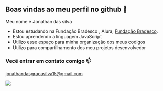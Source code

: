 ## Boas vindas ao meu perfil no github 💚

Meu nome é Jonathan das silva 

- Estou estudando na Fundação Bradesco , Alura; [Fundação Bradesco](https://www.ev.org.br/). 
- Estou aprendendo a linguagem JavaScript
- Utilizo esse espaço para minha organização dos meus codigos
- Utilizo para compartilhamento dos meu projetos desenvolvedor
 
### Vecê entrar em contato comigo 📫 
jonathandasgracasilva15@gmail.com


![](https://media1.tenor.com/m/XejzZ4R41IsAAAAd/naruto-shippuden-naruto.gif)

